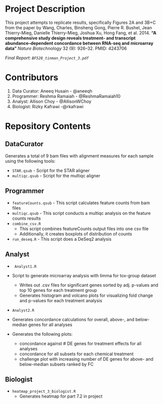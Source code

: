 # Project Description

This project attempts to replicate results, specifically Figures 2A and 3B+C from the paper by Wang, Charles, Binsheng Gong, Pierre R. Bushel, Jean Thierry-Mieg, Danielle Thierry-Mieg, Joshua Xu, Hong Fang, et al. 2014. **“A comprehensive study design reveals treatment- and transcript abundance–dependent concordance between RNA-seq and microarray data”** _Nature Biotechnology_ 32 (9): 926–32. PMID: 4243706

*Final Report: `BF528_tinman_Project_3.pdf`*

# Contributors
  
1.  Data Curator: Aneeq Husain - @aneeqh
2.  Programmer: Reshma Ramaiah - @ReshmaRamaiah10
3.  Analyst: Allison Choy - @AllisonWChoy
4.  Biologist: Rizky Kafrawi -@rkafrawi

# Repository Contents

## DataCurator

Generates a total of 9 bam files with alignment measures for each sample using the following tools:
- ``STAR.qsub`` - Script for the STAR aligner
- ``multiqc.qsub`` - Script for the multiqc aligner

## Programmer

- ``featureCounts.qsub`` - This script calculates feature counts from bam files
- ``multiqc.qsub`` - This script conducts a multiqc analysis on the feature counts results
- ``combine_csv.R``
  - This script combines featureCounts output files into one csv file
  - Additionally, it creates boxplots of distribution of counts
- ``run_deseq.R`` - This script does a DeSeq2 analysis

## Analyst

- `` Analyst1.R`` 
- Script to generate microarray analysis with limma for tox-group dataset
  - Writes out .csv files for significant genes sorted by adj. p-values and top 10 genes for each treatment group
  - Generates histogram and volcano plots for visualizing fold change and p-values for each treatment analysis

- ``Analyst2.R``
- Generates concordance calculations for overall, above-, and below-median genes for all analyses
- Generates the following plots:
  - concordance against # DE genes for treatment effects for all analyses
  - concordance for all subsets for each chemical treatment
  - challenge plot with increasing number of DE genes for above- and below-median subsets ranked by FC
  
## Biologist

- ``heatmap_project_3_biologist.R``
  - Generates heatmap for part 7.2 in project